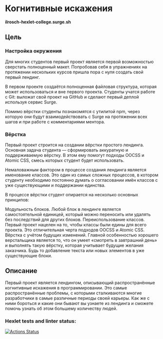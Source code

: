 # Когнитивные искажения
**ilrosch-hexlet-college.surge.sh**

## Цель
### Настройка окружения
Для многих студентов первый проект является первой возможностью сверстать полноценный макет. Попробовав себя в упражнениях на протяжении нескольких курсов пришла пора с нуля создать свой первый лендинг.

В первом проекте создаётся полноценная файловая структура, которая может использоваться и вне первого проекта. Студенты учатся работе с Git: выложат свой проект на GitHub и сделают первый деплой используя сервис Surge.

Помимо вёрстки студенты познакомятся с утилитой npm, через которую они будут взаимодействовать с Surge на протяжении всех шагов и при работе с комментариями ментора.

### Вёрстка
Первый проект строится на создании вёрстки простого лендинга. Основная задача студента — сформировать аккуратную и поддерживаемую вёрстку. В этом ему помогут подходы OOCSS и Atomic CSS, смесь которых студент будет использовать.

Немаловажным фактором в процессе создания лендинга является именование классов. Это один из самых сложных процессов, в котором студенту необходимо постоянно думать о согласовании имён классов с уже существующими и поддержании единства.

В процессе вёрстки студент опирается на несколько основных принципов:

Модульность блоков. Любой блок в лендинге является самостоятельной единицей, который можно переносить или удалять без последствий для других блоков.
Переиспользование классов. Первый проект нацелен на то, чтобы классы были едины для всего проекта. Это отличительная черта подходов OOCSS и Atomic CSS.
Вёрстка с учётом будущих изменений. Главной особенностью хорошего верстальщика является то, что он умеет «смотреть в завтрашний день» и выполнять такую вёрстку, которая учитывает будущие желания заказчика. Будь то добавление текста или новых элементов в уже существующие блоки.

## Описание
Первый проект является лендингом, описывающий распространённые когнитивные искажения в программировании. Это самые распространённые проблемы, с которыми сталкиваются многие разработчики в самые различные периоды своей карьеры. Как же с ними бороться и какие они бывают вы узнаете из лендинга и сможете помочь узнать об этом большему количеству людей. 

### Hexlet tests and linter status:

[![Actions Status](https://github.com/ilrosch/layout-designer-project-58/actions/workflows/hexlet-check.yml/badge.svg)](https://github.com/ilrosch/layout-designer-project-58/actions)



